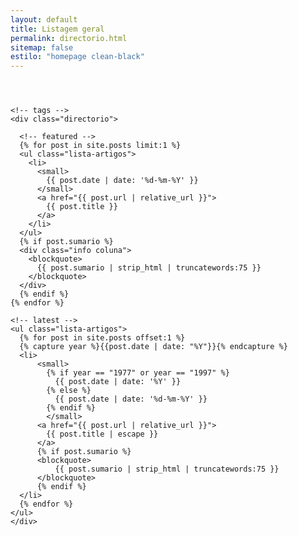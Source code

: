 ```yaml
---
layout: default
title: Listagem geral
permalink: directorio.html
sitemap: false
estilo: "homepage clean-black"
---
```

<header class="directorio">
</header>

<article class="post">
  <div class="coluna">

    <!-- tags -->
    <div class="directorio">

      <!-- featured -->
      {% for post in site.posts limit:1 %}
      <ul class="lista-artigos">
        <li>
          <small>
            {{ post.date | date: '%d-%m-%Y' }}
          </small>
          <a href="{{ post.url | relative_url }}">
            {{ post.title }}
          </a>
        </li>
      </ul>
      {% if post.sumario %}
      <div class="info coluna">
        <blockquote>
          {{ post.sumario | strip_html | truncatewords:75 }}
        </blockquote>
      </div>
      {% endif %}
    {% endfor %}

    <!-- latest -->
    <ul class="lista-artigos">
      {% for post in site.posts offset:1 %}
      {% capture year %}{{post.date | date: "%Y"}}{% endcapture %}
      <li>
          <small>
            {% if year == "1977" or year == "1997" %}
              {{ post.date | date: '%Y' }}
            {% else %}
              {{ post.date | date: '%d-%m-%Y' }}
            {% endif %}
            </small>
          <a href="{{ post.url | relative_url }}">
            {{ post.title | escape }}
          </a>
          {% if post.sumario %}
          <blockquote>
              {{ post.sumario | strip_html | truncatewords:75 }}
          </blockquote>
          {% endif %}
      </li>
      {% endfor %}
    </ul>
    </div>

  </div>
</article>
